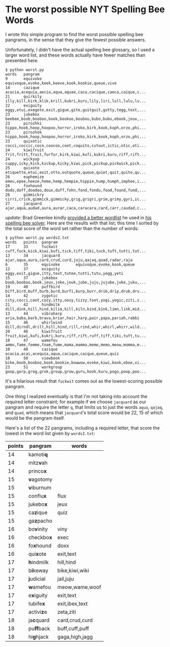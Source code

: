 # The worst possible NYT Spelling Bee Words

I wrote this simple program to find the worst possible spelling bee pangrams, in the sense that they give the fewest possible answers.

Unfortunately, I didn't have the actual spelling bee glossary, so I used a larger word list, and these words actually have fewer matches than presented here.

```
$ python worst.py
words	pangram
9       equivoke       equivoque,evoke,keek,keeve,kook,kookie,queue,vive
14      cazique        acacia,acequia,aecia,aqua,aquae,caca,cacique,caeca,caique,c...
21      quirkily       illy,kill,kirk,klik,krill,kukri,kuru,lily,liri,lull,lulu,lu...
22      exiguity       eggy,etui,exegete,exit,gigue,gite,guitguit,gutty,tegg,text,...
23      jukebox        beebee,boob,booboo,book,bookoo,boubou,bubo,bubu,ebook,jeux,...
23      pirozhki       hippo,hook,hoop,hoopoo,horror,iroko,kirk,kook,koph,orzo,phi...
23      pirozhok       hippo,hook,hoop,hoopoo,horror,iroko,kirk,kook,koph,orzo,phi...
23      quixotic       cocci,coccic,coco,coocoo,coot,coquito,cutout,ictic,otic,oti...
24      kiwifruit      frit,fritt,fruit,furfur,kirk,kiwi,kufi,kukri,kuru,riff,rift...
24      wickyup        cuppy,icky,kick,kickup,kicky,kiwi,pick,pickup,pickwick,pick...
25      quixote        etiquette,etui,exit,otto,outquote,queue,quiet,quit,quite,qu...
26      euphemize      emeu,epee,heeze,heme,hemp,hempie,hippie,hump,humph,imphee,i...
26      foxhound       dodo,doff,doodoo,doux,duff,fohn,fond,fondu,food,found,fund,...
26      gimmickry      cirri,crick,gimmick,gimmicky,grig,grigri,grim,grimy,gyri,ic...
27      jacquard       ajar,aqua,audad,aura,aurar,caca,caracara,card,carr,caudad,c...
```

_update_: Brad Greenlee kindly [provided a better wordlist](https://fiasco.social/@brad/112108107787262025) he used in [his spelling bee solver](https://github.com/bgreenlee/spelling-beat/blob/main/js/application.js#L4). Here are the results with that list; this time I sorted by the total score of the word set rather than the number of words:

```
$ python worst.py words2.txt
words	points	pangram
17      33      fuckwit        cuff,fuck,kick,kiwi,kufi,tick,tiff,tiki,tuck,tuft,tutti,tut...
13      34      jacquard       ajar,aqua,aura,card,crud,curd,juju,qajaq,quad,radar,raja
6       35      equivoke       equivoque,evoke,kook,queue
12      37      exiguity       eggy,exit,gigue,itty,text,tutee,tutti,tutu,yegg,yeti
15      37      jukebox        boob,booboo,book,jeux,joke,jouk,jube,juju,jujube,juke,juku,...
19      40      puffbird       biff,bird,buff,burb,burd,burfi,burp,burr,drib,drip,drub,dru...
14      42      zygotic        city,cocci,coot,cozy,itty,oozy,tizzy,toot,yogi,yogic,ziti,z...
21      42      hindmilk       dill,dink,hill,hind,kilim,kill,kiln,kind,kink,limn,link,mid...
13      44      vibraharp      aria,baba,barb,brava,briar,hair,harp,pair,papa,pariah,rabbi
15      46      whirlwind      dill,dirndl,drill,hill,hind,rill,rind,whir,whirl,whirr,wild...
20      46      kiwifruit      fruit,kiwi,kufi,kukri,kuru,riff,rift,ruff,tiff,tiki,tuft,tu...
18      47      wamefou        ammo,fame,femme,foam,fume,mama,mamma,meme,memo,meow,momma,m...
10      48      cazique        acacia,acai,acequia,aqua,cacique,caique,queue,quiz
18      50      viewbook       bike,boob,booboo,book,bookie,bowwow,evoke,kiwi,kook,oboe,vi...
23      51      workgroup      goop,gorp,grog,grok,group,grow,guru,kook,kuru,pogo,poop,poo...
```

It's a hilarious result that `fuckwit` comes out as the lowest-scoring possible pangram.

One thing I realized eventually is that I'm not taking into account the required letter constraint; for example if we choose `jacquard` as our pangram and require the letter `q`, that limits us to just the words `aqua`, `qajaq`, and `quad`, which means that `jacquard`'s total score would be 22, 15 of which would be the pangram itself.

Here's a list of the 22 pangrams, including a required letter, that score the lowest in the word list given by `words3.txt`:

| points | pangram      | words          |
| ------ | ------------ | -------------- |
| 14     | kamoti**q**  |
| 14     | mitz**v**ah  |
| 14     | princo**x**  |
| 15     | **v**agotomy |
| 15     | **v**iburnum |
| 15     | conflu**x**  | flux           |
| 15     | jukebo**x**  | jeux           |
| 15     | ca**z**ique  | quiz           |
| 15     | ga**z**pacho |
| 16     | bo**v**inity | viny           |
| 16     | checkbo**x** | exec           |
| 16     | fo**x**hound | doxx           |
| 16     | qui**x**ote  | exit,text      |
| 17     | **h**indmilk | hill,hind      |
| 17     | b**i**keway  | bike,kiwi,wiki |
| 17     | **j**udicial | jail,juju      |
| 17     | **w**amefou  | meow,wame,woof |
| 17     | e**x**iguity | exit,text      |
| 17     | tubife**x**  | exit,ibex,text |
| 17     | activi**z**e | zeta,ziti      |
| 18     | ja**c**quard | card,crud,curd |
| 18     | pu**ff**back | buff,cuff,puff |
| 18     | hi**g**hjack | gaga,high,jagg |
